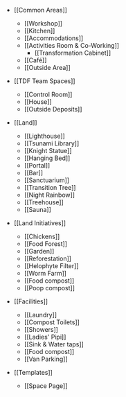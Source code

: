
- [[Common Areas]]
	- [[Workshop]]
	- [[Kitchen]]
	- [[Accommodations]]
	- [[Activities Room & Co-Working]]
		- [[Transformation Cabinet]]
	- [[Café]]
	- [[Outside Area]]
- [[TDF Team Spaces]]
	- [[Control Room]]
	- [[House]]
	- [[Outside Deposits]]
- [[Land]]
	- [[Lighthouse]]
	- [[Tsunami Library]]
	- [[Knight Statue]]
	- [[Hanging Bed]]
	- [[Portal]]
	- [[Bar]]
	- [[Sanctuarium]]
	- [[Transition Tree]]
	- [[Night Rainbow]]
	- [[Treehouse]]
	- [[Sauna]]
- [[Land Initiatives]]
	- [[Chickens]]
	- [[Food Forest]]
	- [[Garden]]
	- [[Reforestation]]
	- [[Helophyte Filter]]
	- [[Worm Farm]]
	- [[Food compost]]
	- [[Poop compost]]
- [[Facilities]]
	- [[Laundry]]
	- [[Compost Toilets]]
	- [[Showers]]
	- [[Ladies' Pipi]]
	- [[Sink & Water taps]]
	- [[Food compost]]
	- [[Van Parking]]

- [[Templates]]
	- [[Space Page]]


